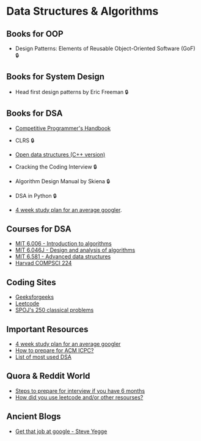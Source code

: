 # Data Structures & Algorithms

## Books for OOP
* Design Patterns: Elements of Reusable Object-Oriented Software (GoF) :lock:

## Books for System Design
* Head first design patterns by Eric Freeman :lock:

## Books for DSA

* [Competitive Programmer's Handbook](https://cses.fi/book/book.pdf)
* CLRS :lock:
* [Open data structures (C++ version)](opendatastructures.org/ods-cpp.pdf)
* Cracking the Coding Interview :lock:
* Algorithm Design Manual by Skiena :lock:
* DSA in Python :lock:

* [4 week study plan for an average googler](https://www.linkedin.com/pulse/average-googler-four-weeks-study-plan-milad-naseri).

## Courses for DSA

* [MIT 6.006 - Introduction to algorithms](https://www.youtube.com/playlist?list=PLUl4u3cNGP61Oq3tWYp6V_F-5jb5L2iHb)
* [MIT 6.046J - Design and analysis of algorithms](https://www.youtube.com/playlist?list=PLUl4u3cNGP6317WaSNfmCvGym2ucw3oGp)
* [MIT 6.581 - Advanced data structures](https://www.youtube.com/playlist?list=PLUl4u3cNGP61hsJNdULdudlRL493b-XZf)
* [Harvad COMPSCI 224](https://www.youtube.com/playlist?list=PL2SOU6wwxB0uP4rJgf5ayhHWgw7akUWSf)

## Coding Sites

* [Geeksforgeeks](https://geeksforgeeks.com)
* [Leetcode](https://leetcode.com/)
* [SPOJ's 250 classical problems](https://www.spoj.com/problems/classical/sort=-6,start=0)

## Important Resources

* [4 week study plan for an average googler](https://www.linkedin.com/pulse/average-googler-four-weeks-study-plan-milad-naseri)
* [How to prepare for ACM ICPC?](https://www.geeksforgeeks.org/how-to-prepare-for-acm-icpc/)
* [List of most used DSA](https://discuss.codechef.com/t/data-structures-and-algorithms/6599)

## Quora & Reddit World

* [Steps to prepare for interview if you have 6 months](https://www.quora.com/Is-practicing-500-programming-questions-on-LeetCode-HackerEarth-etc-enough-to-prepare-for-a-Google-interview)
* [How did you use leetcode and/or other resourses?](https://www.reddit.com/r/cscareerquestions/comments/8h9lsd/how_did_you_use_leetcode_andor_other_resources_to/)

## Ancient Blogs

* [Get that job at google - Steve Yegge](http://steve-yegge.blogspot.com/2008/03/get-that-job-at-google.html)
